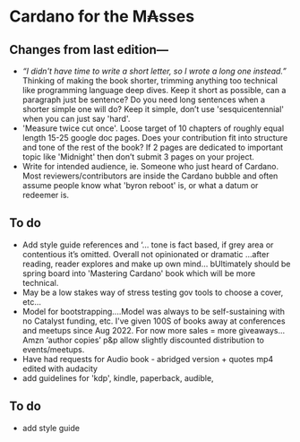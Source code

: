 # Cardano for the M₳sses

## Changes from last edition— 
- _“I didn't have time to write a short letter, so I wrote a long one instead.”_  Thinking of making the book shorter, trimming anything too technical like programming language deep dives. Keep it short as possible, can a paragraph just be sentence? Do you need long sentences when a shorter simple one will do? Keep it simple, don’t use 'sesquicentennial' when you can just say 'hard'.
- 'Measure twice cut once'. Loose target of 10 chapters of roughly equal length 15-25 google doc pages. Does your contribution fit into structure and tone of the rest of the book? If 2 pages are dedicated to important topic like 'Midnight' then don’t submit 3 pages on your project.
- Write for intended audience, ie. Someone who just heard of Cardano. Most reviewers/contributors are inside the Cardano bubble and often assume people know what 'byron reboot' is, or what a datum or redeemer is. 

## To do
- Add style guide references and ‘… tone is fact based, if grey area or contentious it’s omitted. Overall not opinionated or dramatic …after reading, reader explores and make up own mind… bUltimately should be spring board into 'Mastering Cardano' book which will be more technical. 
- May be a low stakes way of stress testing gov tools to choose a cover, etc…
- Model for bootstrapping....Model was always to be self-sustaining with no Catalyst funding, etc. I've given 100S of books away at conferences and meetups since Aug 2022. For now more sales = more giveaways... Amzn ‘author copies’ p&p allow slightly discounted distribution to events/meetups.
- Have had requests for Audio book - abridged version + quotes mp4 edited with audacity
- add guidelines for 'kdp', kindle, paperback, audible,

## To do
- add style guide
